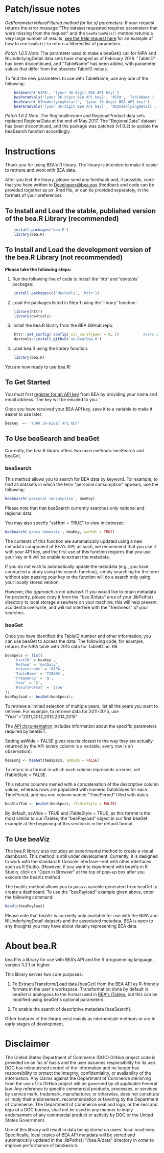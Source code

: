 # Patch/issue notes

*GetParameterValuesFiltered method for list of parameters:* If your request returns the error message "The dataset requested requires parameters that were missing from the request" and the `beaParamVals()` method returns a very large number of results, [see the help request here](https://github.com/us-bea/bea.R/pull/5) for an example of how to use `beaGet()` to return a filtered list of parameters.

*Patch 1.0.5 Note:* The parameter used to make a beaGet() call for NIPA and NIUnderlyingDetail data sets have changed as of February 2018. "TableID" has been discontinued, and "TableName" has been added, with parameter values that differ from the obsolete TableID values.

To find the new parameters to use with TableName, use any one of the following:

```R
    beaSearch('NIPA', '[your 36-digit BEA API key]') 
    beaParamVals('[your 36-digit BEA API key]', 'NIPA', 'TableName')
    beaSearch('NIUnderlyingDetail', '[your 36-digit BEA API key]') 
    beaParamVals('[your 36-digit BEA API key]', 'NIUnderlyingDetail', 'TableName')
```

*Patch 1.0.2 Note:* The RegionalIncome and RegionalProduct data sets replaced RegionalData at the end of May 2017. The "RegionalData" dataset has been discontinued, and the package was patched (v1.0.2) to update the beaSearch function accordingly.


# Instructions

Thank you for using BEA's R library. The library is intended to make it easier to retrieve and work with BEA data. 

After you test the library, please send any feedback and, if possible, code that you have written to Developers@bea.gov (feedback and code can be provided together as an .Rmd file, or can be provided separately, in the formats of your preference).
## To Install and Load the stable, published version of the bea.R Library (recommended)

```R
    install.packages('bea.R')
    library(bea.R)
```

## To Install and Load the development version of the bea.R Library (not recommended)

**Please take the following steps:** 

1. Run the following line of code to install the 'httr' and 'devtools' packages:
```r
    install.packages(c('devtools', 'httr'))
```

2. Load the packages listed in Step 1 using the 'library' function:
```r
    library(httr)
    library(devtools)
```

3. Install the bea.R library from the BEA GitHub repo: 
```r
    httr::set_config( config( ssl_verifypeer = 0L ))           #zero L
    devtools::install_github('us-bea/bea.R')
```


4. Load bea.R using the library function.
```r
    library(bea.R)
```
You are now ready to use bea.R! 

## To Get Started
You must first  [register for an API key](http://www.bea.gov/API/signup/index.cfm) from BEA by providing your name and email address. The key will be emailed to you. 

Once you have received your BEA API key, save it to a variable to make it easier to use later: 

```r
beaKey 	<- 'YOUR 36-DIGIT API KEY'
```

## To Use beaSearch and beaGet

Currently, the bea.R library offers two main methods: beaSearch and beaGet. 

### beaSearch
This method allows you to search for BEA data by keyword. For example, to find all datasets in which the term "personal consumption" appears, use the following:  

```r
beaSearch('personal consumption', beaKey)
```

Please note that that beaSearch currently searches only national and regional data.

You may also specify "asHtml = TRUE" to view in-browser:
```r
beaSearch('gross domestic', beaKey, asHtml = TRUE)
```

The contents of this function are automatically updated using a new metadata component of BEA's API; as such, we recommend that you use it with your API key, and the first use of this function requires that you use your key or it will be unable to extract the metadata.

If you do not wish to automatically update the metadata (e.g., you have conducted a study using the search function), simply searching for the term without also passing your key to the function will do a search only using your locally stored version.

However, *this approach is not advised.* If you would like to retain metadata for posterity, please copy it from the "bea.R/data" area of your .libPaths() directory to local storage elsewhere on your machine; this will help prevent accidental overwrite, and will not interfere with the "freshness" of your searches.

### beaGet

Once you have identified the TableID number and other information, you can use beaGet to access the data. The following code, for example, returns the NIPA table with 2015 data for TableID no. 66. 

```r
beaSpecs <- list(
	'UserID' = beaKey ,
	'Method' = 'GetData',
	'datasetname' = 'NIPA',
	'TableName' = 'T20305',
	'Frequency' = 'Q',
	'Year' = 'X',
	'ResultFormat' = 'json'
);
beaPayload <- beaGet(beaSpecs);
```

To retrieve a limited selection of multiple years, list all the years you want to retrieve. For example, to retrieve data for 2011-2015, use "Year"="2011,2012,2013,2014,2015"

The  [API documentation](http://www.bea.gov/API/bea_web_service_api_user_guide.htm) includes information about the specific parameters required by beaGET. 

Setting asWide = FALSE gives results closest to the way they are actually returned by the API (every column is a variable, every row is an observation):
```r
beaLong <- beaGet(beaSpecs, asWide = FALSE)
```

To return in a format in which each column represents a series, set iTableStyle = FALSE.

This returns columns named with a concatenation of the descriptive column values, whereas rows are populated with numeric DataValues for each TimePeriod, and has one column named "TimePeriod" filled with dates.  
```r
beaStatTab <- beaGet(beaSpecs, iTableStyle = FALSE)
```

By default, asWide = TRUE and iTableStyle = TRUE, as this format is the most similar to our iTables; the "beaPayload" object in our first beaGet example at the beginning of this section is in the default format.


## To Use beaViz  

The bea.R library also includes an experimental method to create a visual dashboard. This method is still under development. Currently, it is designed to work with the standard R Console interface—not with other interfaces such as R Studio. (However, if you want to experiment with beaViz in R Studio, click on "Open in Browser" at the top of pop-up box after you execute the beaViz method.  

The beaViz method allows you to pass a variable generated from beaGet to create a dashboard. To use the "beaPayload" example given above, enter the following command:

```r
beaViz(beaPayload)
```
Please note that beaViz is currently only available for use with the NIPA and NIUnderlyingDetail datasets and the associated metadata. 
BEA is open to any thoughts you may have about visually representing BEA data.


# About bea.R
bea.R is a library for use with BEA’s API and the R programming language, version 3.2.1 or higher.

This library serves two core purposes:

1.	To Extract/Transform/Load data [beaGet] from the BEA API as R-friendly formats in the user's workspace. Transformation done by default in beaGet is analogous to the format used in [BEA's iTables](https://www.bea.gov/itable), but this can be modified using beaGet's optional parameters.

2.	To enable the search of descriptive metadata [beaSearch].

Other features of the library exist mainly as intermediate methods or are in early stages of development.


# Disclaimer
The United States Department of Commerce (DOC) GitHub project code is provided on an ‘as is’ basis and the user assumes responsibility for its use. DOC has relinquished control of the information and no longer has responsibility to protect the integrity, confidentiality, or availability of the information. Any claims against the Department of Commerce stemming from the use of its GitHub project will be governed by all applicable Federal law. Any reference to specific commercial products, processes, or services by service mark, trademark, manufacturer, or otherwise, does not constitute or imply their endorsement, recommendation or favoring by the Department of Commerce. The Department of Commerce seal and logo, or the seal and logo of a DOC bureau, shall not be used in any manner to imply endorsement of any commercial product or activity by DOC or the United States Government.

Use of this library will result in data being stored on users' local machines. Specifically, local copies of BEA API metadata will be stored and automatically updated in the .libPaths() "/bea.R/data" directory in order to improve performance of beaSearch.
